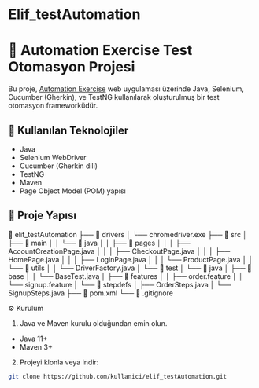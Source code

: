 # Elif_testAutomation
# 🚀 Automation Exercise Test Otomasyon Projesi

Bu proje, [Automation Exercise](https://automationexercise.com) web uygulaması üzerinde Java, Selenium, Cucumber (Gherkin), ve TestNG kullanılarak oluşturulmuş bir test otomasyon frameworküdür.

## 🧰 Kullanılan Teknolojiler

- Java
- Selenium WebDriver
- Cucumber (Gherkin dili)
- TestNG
- Maven
- Page Object Model (POM) yapısı

## 📁 Proje Yapısı

📁 elif_testAutomation
├── 📁 drivers
│   └── chromedriver.exe
├── 📁 src
│   ├── 📁 main
│   │   └── 📁 java
│   │       ├── 📁 pages
│   │       │   ├── AccountCreationPage.java
│   │       │   ├── CheckoutPage.java
│   │       │   ├── HomePage.java
│   │       │   ├── LoginPage.java
│   │       │   └── ProductPage.java
│   │       └── 📁 utils
│   │           └── DriverFactory.java
│   └── 📁 test
│       └── 📁 java
│           ├── 📁 base
│           │   └── BaseTest.java
│           ├── 📁 features
│           │   ├── order.feature
│           │   └── signup.feature
│           └── 📁 stepdefs
│               ├── OrderSteps.java
│               └── SignupSteps.java
├── 📄 pom.xml
└── 📄 .gitignore


⚙️ Kurulum

1. Java ve Maven kurulu olduğundan emin olun.
- Java 11+
- Maven 3+

2. Projeyi klonla veya indir:
```bash
git clone https://github.com/kullanici/elif_testAutomation.git
